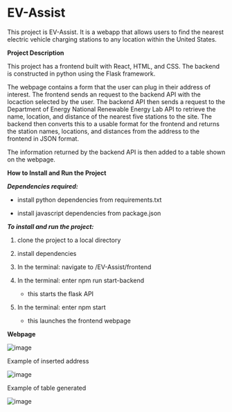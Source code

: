 # EV-Assist

This project is EV-Assist. It is a webapp that allows users to find the nearest electric vehicle charging stations to any location within the United States.


**Project Description**

This project has a frontend built with React, HTML, and CSS. The backend is constructed in python using the Flask framework. 

The webpage contains a form that the user can plug in their address of interest. The frontend sends an request to the backend API with the locaction selected by the user. The backend API then sends a request to the Department of Energy National Renewable Energy Lab API to retrieve the name, location, and distance of the nearest five stations to the site. The backend then converts this to a usable format for the frontend and returns the station names, locations, and distances from the address to the frontend in JSON format.

The information returned by the backend API is then added to a table shown on the webpage.

**How to Install and Run the Project**

_**Dependencies required:**_

- install python dependencies from requirements.txt

- install javascript dependencies from package.json

**_To install and run the project:_**

1. clone the project to a local directory

2. install dependencies

3. In the terminal: navigate to /EV-Assist/frontend

4. In the terminal: enter npm run start-backend
   - this starts the flask API

5. In the terminal: enter npm start
   - this launches the frontend webpage

**Webpage**

![image](https://user-images.githubusercontent.com/64040498/213895796-9909dd4b-3a62-4b3c-b51e-5af6d2781bc3.png)

Example of inserted address

![image](https://user-images.githubusercontent.com/64040498/213895894-988e541d-b427-4ac5-9412-8bc7e4da40ca.png)

Example of table generated

![image](https://user-images.githubusercontent.com/64040498/213895904-fe995e0e-3cc2-485a-ae33-6737de045b43.png)



